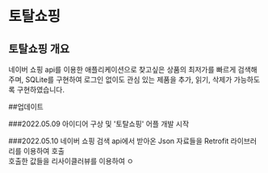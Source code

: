 # 토탈쇼핑

## 토탈쇼핑 개요

네이버 쇼핑 api를 이용한 애플리케이션으로 찾고싶은 상품의 최저가를 빠르게 검색해주며, SQLite를 구현하여 로그인 없이도 관심 있는 제품을 추가, 읽기, 삭제가 가능하도록 구현하였습니다.

##업데이트

###2022.05.09
아이디어 구상 및 '토탈쇼핑' 어플 개발 시작

###2022.05.10
네이버 쇼핑 검색 api에서 받아온 Json 자료들을  Retrofit 라이브러리를 이용하여 호출  
호출한 값들을 리사이클러뷰를 이용하여 ㅇ
